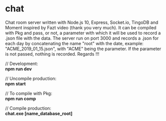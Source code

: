 # chat
Chat room server written with Node.js 10, Express, Socket.io, TingoDB and Moment inspired by Fazt video (thank you very much). It can be compiled with Pkg and pass, or not, a parameter with which it will be used to record a .json file with the data. The server run on port 3000 and records a .json for each day by concatenating the name "root" with the date, example: "ACME_2019_01_15.json", with "ACME" being the parameter. If the parameter is not passed, nothing is recorded. Regards !!!

<p>
// Development:<br/>
<b>npm run dev</b>
</p>

<p>
// Uncompile production:<br/>
<b>npm start</b>
</p>

<p>
// To compile with Pkg:<br/>
<b>npm run comp</b>
</p>

<p>
// Compile production:<br/>
<b>chat.exe [name_database_root]</b>
</p>

